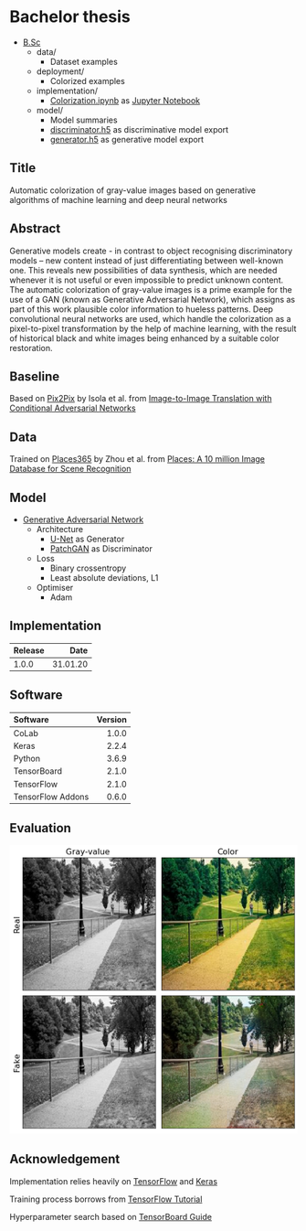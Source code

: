 # Bachelor thesis
- [B.Sc](https://github.com/tobiasvossen/B.Sc)
  - data/
    - Dataset examples
  - deployment/
    - Colorized examples
  - implementation/ 
    - [Colorization.ipynb](implementation/Colorization.ipynb) as [Jupyter Notebook](https://github.com/jupyter/notebook)
  - model/
    - Model summaries
    - [discriminator.h5](model/discriminator.h5) as discriminative model export
    - [generator.h5](model/generator.h5) as generative model export

## Title
Automatic colorization of gray-value images based on generative algorithms of machine learning and deep neural networks

## Abstract
Generative models create - in contrast to object recognising discriminatory models – new content instead of just differentiating between well-known one. This reveals new possibilities of data synthesis, which are needed whenever it is not useful or even impossible to predict unknown content. The automatic colorization of gray-value images is a prime example for the use of a GAN (known as Generative Adversarial Network), which assigns as part of this work plausible color information to hueless patterns. Deep convolutional neural networks are used, which handle the colorization as a pixel-to-pixel transformation by the help of machine learning, with the result of historical black and white images being enhanced by a suitable color restoration.

## Baseline
Based on [Pix2Pix](https://github.com/phillipi/pix2pix) by Isola et al. from [Image-to-Image Translation with Conditional Adversarial Networks](https://arxiv.org/abs/1611.07004)

## Data
Trained on [Places365](https://github.com/CSAILVision/places365) by Zhou et al. from [Places: A 10 million Image Database for Scene Recognition](https://www.researchgate.net/publication/318200394_Places_A_10_Million_Image_Database_for_Scene_Recognition)

## Model
- [Generative Adversarial Network](https://arxiv.org/abs/1406.2661)
  - Architecture
    - [U-Net](https://arxiv.org/abs/1505.04597) as Generator
    - [PatchGAN](https://arxiv.org/abs/1604.04382) as Discriminator
  - Loss
    - Binary crossentropy
    - Least absolute deviations, L1
  - Optimiser
    - Adam

## Implementation
| Release | Date     |
| :-------|---------:|
| 1.0.0   | 31.01.20 | 

## Software
| Software          | Version  |
| :-----------------|---------:|
| CoLab             | 1.0.0    | 
| Keras             | 2.2.4    | 
| Python            | 3.6.9    |
| TensorBoard       | 2.1.0    |
| TensorFlow        | 2.1.0    |
| TensorFlow Addons | 0.6.0    |

## Evaluation
![Colorization](https://github.com/tobiasvossen/B.Sc/blob/master/deployment/test-park.png "Colorization")

## Acknowledgement
Implementation relies heavily on [TensorFlow](https://github.com/tensorflow/tensorflow) and [Keras](https://github.com/keras-team/keras)

Training process borrows from [TensorFlow Tutorial](https://www.tensorflow.org/tutorials/generative/pix2pix)

Hyperparameter search based on [TensorBoard Guide](https://www.tensorflow.org/tensorboard/hyperparameter_tuning_with_hparams)
